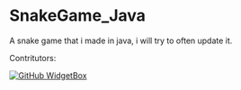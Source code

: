 # SnakeGame_Java
A snake game that i made in java, i will try to often update it.

Contritutors:



[![GitHub WidgetBox](https://github-widgetbox.vercel.app/api/profile?username=JabJabi&data=followers,repositories,stars,commits)](https://github.com/Jurredr/github-widgetbox)
